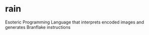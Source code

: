 # rain

Esoteric Programming Language that interprets encoded images and generates Branflake instructions
